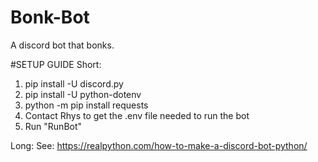 # Bonk-Bot
A discord bot that bonks.

#SETUP GUIDE
Short:
1. pip install -U discord.py
2. pip install -U python-dotenv
3. python -m pip install requests
4. Contact Rhys to get the .env file needed to run the bot
5. Run "RunBot"


Long:
See: https://realpython.com/how-to-make-a-discord-bot-python/

